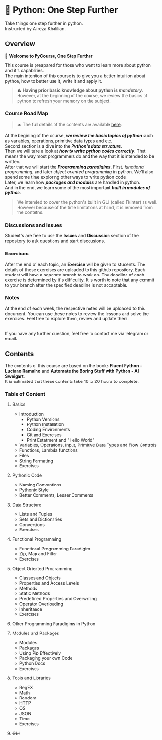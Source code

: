 # :snake: Python: One Step Further 
Take things one step further in python.  
Instructed by Alireza Khalilian.
## Overview
:snake: __Welcome to PyCourse, One Step Further__  

This course is preapared for those who want to learn more about python and it's capablities.  
The main intention of this course is to give you a better intuition about python, how to better use it, write it and apply it.  
> ⚠️ __Having prior basic knowledge about python is _mandetory___.  
> However, at the beginning of the course, we review the basics of python to refresh your memory on the subject.  

### Course Road Map
> :black_nib: The full details of the contents are available [here](#contents).  

At the begining of the course, ___we review the basic topics of python___ such as variables, operations, primitive data types and etc.  
Second section is a dive into the ___Python's data structure___.  
Then we will take a look at ___how to write python codes correctly___. That means the way most programmers do and the way that it is intended to be written.  
After that we will start the ___Programming paradigims___, First, _functional programming_, and later _object oriented programming_ in python. We'll also spend some time exploring other ways to write python code.  
Later, we learn how ___packages and modules___ are handled in python.  
And in the end, we learn some of the most important ___built in modules of python___.

> We intended to cover the python's built in GUI (called Tkinter) as well. However because of the time limitations at hand, it is removed from the contetns. 
&nbsp;  

### Discussions and Issues  
Student's are free to use the __Issues__ and __Discussion__ section of the repository to ask questions and start disccusions.  

### Exercises
After the end of each topic, an __Exercise__ will be given to students. The details of these exercises are uploaded to this github repository. Each student will have a seperate branch to work on. The deadline of each exercise is determined by it's difficulity. It is worth to note that any commit to your branch after the specified deadline is not accaptable.  

### Notes
At the end of each week, the respective notes will be uploaded to this document. You can use these notes to review the lessons and solve the exercises. Feel free to explore them, review and update them.  
&nbsp;  

If you have any further question, feel free to contact me via telegram or email.
## Contents
The contents of this course are based on the books __Fluent Python - Luciano Ramalho__ and __Automate the Boring Stuff with Python - Al Sweigart__.  
It is estimated that these contents take 16 to 20 hours to complete. 
### Table of Content
1. Basics
    - Introduction
      - Python Versions
      - Python Installation
      - Coding Environments
      - Git and Exercises
      - Print Estatment and "Hello World"
    - Variables, Operations, Input, Primitive Data Types and Flow Controls
    - Functions, Lambda functions
    - Files
    - String Formating
    - Exercises

2. Pythonic Code
    - Naming Conventions
    - Pythonic Style
    - Better Comments, Lesser Comments

3. Data Structure
    - Lists and Tuples
    - Sets and Dictionaries
    - Conversions
    - Exercises

4. Functional Programming
    - Functional Programming Paradigim
    - Zip, Map and Filter
    - Exercises

5. Object Oriented Programming
    - Classes and Objects
    - Properties and Access Levels
    - Methods
    - Static Methods
    - Predefined Properties and Overwriting
    - Operator Overloading
    - Inheritance
    - Exercises

6. Other Programming Paradigims in Python 

7. Modules and Packages
    - Modules
    - Packages
    - Using Pip Effectively
    - Packaging your own Code
    - Python Docs
    - Exercises

8. Tools and Libraries
    - RegEX
    - Math
    - Random
    - HTTP
    - OS
    - JSON
    - Time
    - Exercises

9. ~~GUI~~

